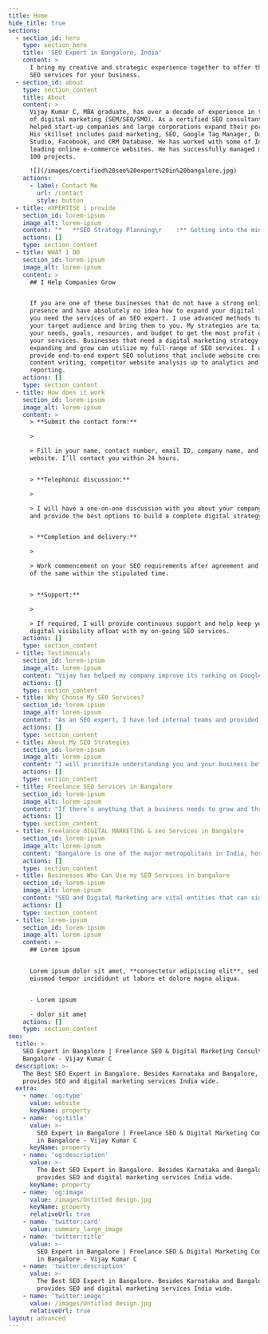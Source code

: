 ```yaml
---
title: Home
hide_title: true
sections:
  - section_id: hero
    type: section_hero
    title: 'SEO Expert in Bangalore, India'
    content: >
      I bring my creative and strategic experience together to offer the best
      SEO services for your business.
  - section_id: about
    type: section_content
    title: About
    content: >
      Vijay Kumar C, MBA graduate, has over a decade of experience in the field
      of digital marketing (SEM/SEO/SMO). As a certified SEO consultant, he
      helped start-up companies and large corporations expand their portfolios.
      His skillset includes paid marketing, SEO, Google Tag Manager, Data
      Studio, Facebook, and CRM Database. He has worked with some of India's
      leading online e-commerce websites. He has successfully managed more than
      100 projects.

      ![](/images/certified%20seo%20expert%20in%20bangalore.jpg)
    actions:
      - label: Contact Me
        url: /contact
        style: button
  - title: eXPERTISE i provide
    section_id: lorem-ipsum
    image_alt: lorem-ipsum
    content: "*   **SEO Strategy Planning\r    :** Getting into the mind of your users to give them what they’re looking for.\n\n*   **SEO Copywriting Services\r    :** Catchy and effective ad campaigns that’ll bring your audience to your website.\n\n*   **Local SEO Services\r    :** Providing your users content locally when they actually need it.\n\n*   **Keyword Research Services\r    :** Discover what to say to your audience and how to say it.\n\n*   **Onsite and Offsite Services\r    :** Getting your website organized from within and outside your web pages.\n\n*   **Conversion Optimization\r    :** Improving conversions by optimizing content and SEO.\n\n*   **Web Analytics Consultation\r    :** Detailed reporting on how people are using your website.\n\n*   **Google AdWords Service:**\r    Campaigns to generate quality leads and improve your business.\n\n*   **Website Audit Reports\r    :** Reports on why your website isn’t giving you the right results.\n"
    actions: []
    type: section_content
  - title: WHAT I DO
    section_id: lorem-ipsum
    image_alt: lorem-ipsum
    content: >
      ## I Help Companies Grow


      If you are one of these businesses that do not have a strong online
      presence and have absolutely no idea how to expand your digital footprint,
      you need the services of an SEO expert. I use advanced methods to assess
      your target audience and bring them to you. My strategies are tailored to
      your needs, goals, resources, and budget to get the most profit out of
      your services. Businesses that need a digital marketing strategy to start
      expanding and grow can utilize my full-range of SEO services. I will
      provide end-to-end expert SEO solutions that include website creation,
      content writing, competitor website analysis up to analytics and
      reporting.
    actions: []
    type: section_content
  - title: How does it work
    section_id: lorem-ipsum
    image_alt: lorem-ipsum
    content: >
      > **Submit the contact form:**

      >

      > Fill in your name, contact number, email ID, company name, and company
      website. I’ll contact you within 24 hours.


      > **Telephonic discussion:**

      >

      > I will have a one-on-one discussion with you about your company’s needs
      and provide the best options to build a complete digital strategy.


      > **Completion and delivery:**

      >

      > Work commencement on your SEO requirements after agreement and delivery
      of the same within the stipulated time.


      > **Support:**

      >

      > If required, I will provide continuous support and help keep your
      digital visibility afloat with my on-going SEO services.
    actions: []
    type: section_content
  - title: Testimonials
    section_id: lorem-ipsum
    image_alt: lorem-ipsum
    content: "Vijay has helped my company improve its ranking on Google and developed a strong SEO strategy to ensure it stays on page 1 of search engines. All I want to say is thank you for the quality work.\r\n\\- **Prasanna Nagiripati**\n\nThe most important quality I found in Vijay is that he would never say no to any challenges thrown at him. He is ready to wear different hats if his job demands. He is technically very sound and is always ready to learn new things. He is very good in multitasking and knows how to get work done.\n**- Kumar Garv**\n\nVijay is extremely professional in all his holding. Google is like his baby whom he would feed with best SEO tactics and technologies to keep it interested in the project he is working for. And yes, he is an avid reader. Writers, be aware! If you think you do leave behind few blunders and you think you will escape, let me tell you his eyes are always looking for the tiniest of details in your writing! Vijay is a gem of an employee for the marketing team... Vijay, hope your digital prowess is recognized and appreciated. May you have a bright future ahead :)\n**- Shilpi Saha**\n\nVijay is very dedicated at his work. improved our website visibility in Google within very short time.\n**- Shankar Prasad**\n\nRead More Reviews at [**LinkedIn**](https://www.linkedin.com/in/vijay-kumar-c-seo-and-sem-expert-in-bangalore-5660a359/) and [**Google**](https://www.google.com/search?q=seoexpertbengaluru\\&rlz=1C1RXQR_enIN966IN966\\&oq=seoexpertbengaluru\\&aqs=chrome.0.69i59j0i13j69i60l6.11416j0j7\\&sourceid=chrome\\&ie=UTF-8#lrd=0x3bae15a2da793e2b:0xbab18036427a51d8,1,,,)\n"
    actions: []
    type: section_content
  - title: Why Choose My SEO Services?
    section_id: lorem-ipsum
    image_alt: lorem-ipsum
    content: "As an SEO expert, I have led internal teams and provided strategic guidance in many successful campaigns, both online and offline. I have also demonstrated my ability to drive sales and increase brand awareness. I bring the best of the best digital strategies to your table. So, if you’re searching for a brilliant SEO expert or a top freelance digital marketing service in Bangalore, your search ends here.\n\n\n\n*   Over 10 years of experience as an SEO expert and consultant in Bangalore\r\n\n\n*   Proven track record of running successful marketing campaigns for start-ups, small companies, and local businesses\r\n\n\n*   Low-cost services with high-end returns\r\n\n\n*   Independent consultant without any added frills or costs\r\n\n\n*   Get more than what you pay for\r\n\n\n*   A single source for all your digital marketing needs\r\n\n\n*   Pick and choose the services you want\r\n\n\n*   Get ranked on the first page of Google\n"
    actions: []
    type: section_content
  - title: About My SEO Strategies
    section_id: lorem-ipsum
    image_alt: lorem-ipsum
    content: "I will prioritize understanding you and your business before we begin transforming it. We dig deep into your goals and construct effective strategies for growth.\r\n\n\nI will then begin deconstructing the history of your current SEO/Digital Marketing strategy to analyse pain points and areas of improvement. This, of course, varies based on the type of business we’re analysing. I also look at what your competitors are doing and assess their digital marketing efforts with respect to the industry.\r\n\n\nPost our analysis, I will create a fresh strategy that’s inclined to your goals and future digital trends. Once the strategy is approved, I begin implementing the solutions. I keep track of your website’s progress and provide reports on a regular basis. I also modify and update the solutions depending on market trends and customer feedback.\r\n\n\nTherefore, I create multiple levels of marketing that’ll maximize the visibility of your business online and provide profitable returns.\n"
    actions: []
    type: section_content
  - title: Freelance SEO Services in Bangalore
    section_id: lorem-ipsum
    image_alt: lorem-ipsum
    content: "If there’s anything that a business needs to grow and thrive, it’s a strong online presence. Many small and medium businesses have found immense success by going digital. A user-friendly website, a clear outline of the company’s services coupled with a good SEO strategy can make a huge difference in both growth and revenue.\r\n\n\nMy small team consists of experts who have been in the digital marketing game for over a decade. We have brought our creative and strategic minds together to offer our talent and services to businesses. We’ve worked with some of top ecommerce websites in India and have created winning strategies for their growth. We have also engaged with start-ups and developed their entire digital marketing blueprint.\r\n\n\nOur strategy for SEO is simple – Analyse, Empathize, Create, And Engage; analyse the need, empathize with the user, create the service, and engage to build a lasting relationship.\n"
    actions: []
    type: section_content
  - title: Freelance dIGITAL MARKETING & seo Services in Bangalore
    section_id: lorem-ipsum
    image_alt: lorem-ipsum
    content: "Bangalore is one of the major metropolitans in India, hosting and catering to a wide array of businesses. The primary domains that have made Bangalore their home include IT, retail, e-commerce, marketing, and finance. Industry bigwigs such as Amazon, Flipkart, Ola, Uber, and many such have set up office space here. Having such companies that offer similar services means competition between them is high and they, being digital businesses, employ marketing to their advantage to stay on top of their game.\n\nTherefore, yours may be a business that offers the same services as another but how do you stay ahead of your competition? By upping your digital marketing game, of course.\n\nSEO, when done right, will radically change the game in your favour. It helps you understand your customers, see what they like, analyse their journey, and provide services accordingly.\n\nThere still are a number of businesses who have not made a shift to digital and thus, are still behind when it comes to growth and revenue. Companies like this lose relevance and fade out of business quickly. Switching to digital late may give you a competitive disadvantage, which will reduce your market share significantly. Also, without understanding what your customers want, you’ll never know which direction to grow in. Going digital will help you reduce costs and increase growth.\n\n**YOU SHOULD MOVE YOUR BUSINESS TO DIGITAL TODAY; YOUR COMPETITORS ALREADY HAVE.**\n\n\rInitially, businesses such as hotels, motels, banquet halls, restaurants, event organizers, retail shop mostly offered their services directly from their location i.e. a physical store or office. Their customers had to meet representatives in person for even simple tasks such as getting a quote. Without having an online presence, such businesses suffer from lack of customers and ring in losses. By going online, they can reach out to more and more customers and offer additional services that will improve their market value.\n\n\rIf you are one of these businesses that do not have a strong online presence and have absolutely no idea how to expand your digital footprint, we’re here for you. We use advanced methods to assess your target audience and bring them to you. Our strategies are tailored to your needs, goals, resources, and budget to get the most profit out of your services.\n\n\rThere aren’t many agencies who will offer freelance digital marketing in Bangalore. Most of them provide “packages” with services that you may or may not need. Later, you end up paying more for solutions that you could have used for a fraction of the price. That’s why we do a complete analysis of your website and business before suggesting any service.\n"
    actions: []
    type: section_content
  - title: Businesses Who Can Use my SEO Services in bangalore
    section_id: lorem-ipsum
    image_alt: lorem-ipsum
    content: "SEO and Digital Marketing are vital entities that can significantly improve the ranking of your website on a Search Engine Results Page (SERP). While large organizations have dedicated Digital Marketing teams, the remaining end of the spectrum has to engage other ways to handle their digital marketing side of business.\n\n\rBusinesses that need a SEO strategy to start expanding and grow can utilize my full-range of services. I provide end-to-end SEO solutions that includes website creation, content writing, competitor website analysis up to analytics and reporting. Businesses that already have a website and basic essentials online but are unable to tap into the right strategies can also consult me to get an effective solution to their online marketing woes.\n\n\rMy SEO solutions portfolio covers the following types businesses in Bangalore.\n\n**SEO for Small-scale Businesses in Bangalore**\r\nSmall scale business can grow their business using our targeted seo services as per your market. Below are few examples of businesses fall in this category. Grocery Store with Delivery Service, fastfood centers , cafe shops, organic food stores , catering business , paying guest services , hostels for students/working individuals , travel agencies , real estate brokerage , day care/children care centers, cleaning services, flower delivery service, beauty parlours, fitness centers…etc\n\n**SEO for Small- to Medium-scale Businesses in Bangalore**\r\nThe Small and Medium Enterprises have been the back bone of the Indian economy. In-order to compete with competitors, one should consistently focus on increasing the brand value. Our SEO services are the best fit for many types of Small and medium scale companies like BPO’s, IT startup’S, Manufacturing companies, Warehouse services, schools and educational institutions, packers and movers, packaging companies, cosmetic hospital networks, web designing companies…etc\n\n**SEO for Local Businesses in Bangalore**\r\nA type of business that is based in a local area and provides a variety of commodities, goods, products or services that are needed to a local population. Local business differs from a regional business, national business or international business. Business like popular restaurants, Understanding your local audience is very crucial to grow your business locally. We offer variety of Local SEO services for your business.\n\n**SEO for E-commerce Businesses in Bangalore**\r\nE-commerce is the activity of buying or selling of products on online services or over the Internet. There are many e-commerce giants operating their services in Bangalore.  Whether you are startup or branded e-commerce in Bangalore. We offer various seo services for your e-commerce business.\n"
    actions: []
    type: section_content
  - title: lorem-ipsum
    section_id: lorem-ipsum
    image_alt: lorem-ipsum
    content: >-
      ## Lorem ipsum


      Lorem ipsum dolor sit amet, **consectetur adipiscing elit**, sed do
      eiusmod tempor incididunt ut labore et dolore magna aliqua.


      - Lorem ipsum

      - dolor sit amet
    actions: []
    type: section_content
seo:
  title: >-
    SEO Expert in Bangalore | Freelance SEO & Digital Marketing Consultant in
    Bangalore - Vijay Kumar C
  description: >-
    The Best SEO Expert in Bangalore. Besides Karnataka and Bangalore, he
    provides SEO and digital marketing services India wide.
  extra:
    - name: 'og:type'
      value: website
      keyName: property
    - name: 'og:title'
      value: >-
        SEO Expert in Bangalore | Freelance SEO & Digital Marketing Consultant
        in Bangalore - Vijay Kumar C
      keyName: property
    - name: 'og:description'
      value: >-
        The Best SEO Expert in Bangalore. Besides Karnataka and Bangalore, he
        provides SEO and digital marketing services India wide.
      keyName: property
    - name: 'og:image'
      value: /images/Untitled design.jpg
      keyName: property
      relativeUrl: true
    - name: 'twitter:card'
      value: summary_large_image
    - name: 'twitter:title'
      value: >-
        SEO Expert in Bangalore | Freelance SEO & Digital Marketing Consultant
        in Bangalore - Vijay Kumar C
    - name: 'twitter:description'
      value: >-
        The Best SEO Expert in Bangalore. Besides Karnataka and Bangalore, he
        provides SEO and digital marketing services India wide.
    - name: 'twitter:image'
      value: /images/Untitled design.jpg
      relativeUrl: true
layout: advanced
---
```

